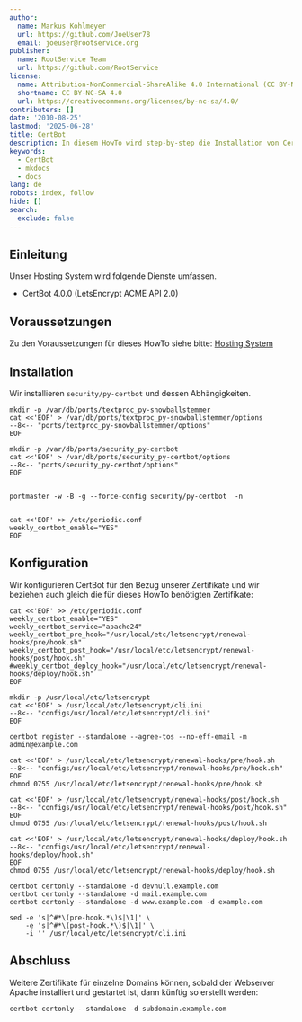 ```yaml
---
author:
  name: Markus Kohlmeyer
  url: https://github.com/JoeUser78
  email: joeuser@rootservice.org
publisher:
  name: RootService Team
  url: https://github.com/RootService
license:
  name: Attribution-NonCommercial-ShareAlike 4.0 International (CC BY-NC-SA 4.0)
  shortname: CC BY-NC-SA 4.0
  url: https://creativecommons.org/licenses/by-nc-sa/4.0/
contributers: []
date: '2010-08-25'
lastmod: '2025-06-28'
title: CertBot
description: In diesem HowTo wird step-by-step die Installation von CertBot für ein Hosting System auf Basis von FreeBSD 64Bit auf einem dedizierten Server beschrieben.
keywords:
  - CertBot
  - mkdocs
  - docs
lang: de
robots: index, follow
hide: []
search:
  exclude: false
---
```


## Einleitung

Unser Hosting System wird folgende Dienste umfassen.

- CertBot 4.0.0 (LetsEncrypt ACME API 2.0)

## Voraussetzungen

Zu den Voraussetzungen für dieses HowTo siehe bitte: [Hosting System](/howtos/freebsd/hosting_system/intro)

## Installation

Wir installieren `security/py-certbot` und dessen Abhängigkeiten.

```shell
mkdir -p /var/db/ports/textproc_py-snowballstemmer
cat <<'EOF' > /var/db/ports/textproc_py-snowballstemmer/options
--8<-- "ports/textproc_py-snowballstemmer/options"
EOF

mkdir -p /var/db/ports/security_py-certbot
cat <<'EOF' > /var/db/ports/security_py-certbot/options
--8<-- "ports/security_py-certbot/options"
EOF


portmaster -w -B -g --force-config security/py-certbot  -n


cat <<'EOF' >> /etc/periodic.conf
weekly_certbot_enable="YES"
EOF
```

## Konfiguration

Wir konfigurieren CertBot für den Bezug unserer Zertifikate und wir beziehen auch gleich die für dieses HowTo
benötigten Zertifikate:

```shell
cat <<'EOF' >> /etc/periodic.conf
weekly_certbot_enable="YES"
weekly_certbot_service="apache24"
weekly_certbot_pre_hook="/usr/local/etc/letsencrypt/renewal-hooks/pre/hook.sh"
weekly_certbot_post_hook="/usr/local/etc/letsencrypt/renewal-hooks/post/hook.sh"
#weekly_certbot_deploy_hook="/usr/local/etc/letsencrypt/renewal-hooks/deploy/hook.sh"
EOF

mkdir -p /usr/local/etc/letsencrypt
cat <<'EOF' > /usr/local/etc/letsencrypt/cli.ini
--8<-- "configs/usr/local/etc/letsencrypt/cli.ini"
EOF

certbot register --standalone --agree-tos --no-eff-email -m admin@example.com

cat <<'EOF' > /usr/local/etc/letsencrypt/renewal-hooks/pre/hook.sh
--8<-- "configs/usr/local/etc/letsencrypt/renewal-hooks/pre/hook.sh"
EOF
chmod 0755 /usr/local/etc/letsencrypt/renewal-hooks/pre/hook.sh

cat <<'EOF' > /usr/local/etc/letsencrypt/renewal-hooks/post/hook.sh
--8<-- "configs/usr/local/etc/letsencrypt/renewal-hooks/post/hook.sh"
EOF
chmod 0755 /usr/local/etc/letsencrypt/renewal-hooks/post/hook.sh

cat <<'EOF' > /usr/local/etc/letsencrypt/renewal-hooks/deploy/hook.sh
--8<-- "configs/usr/local/etc/letsencrypt/renewal-hooks/deploy/hook.sh"
EOF
chmod 0755 /usr/local/etc/letsencrypt/renewal-hooks/deploy/hook.sh

certbot certonly --standalone -d devnull.example.com
certbot certonly --standalone -d mail.example.com
certbot certonly --standalone -d www.example.com -d example.com

sed -e 's|^#*\(pre-hook.*\)$|\1|' \
    -e 's|^#*\(post-hook.*\)$|\1|' \
    -i '' /usr/local/etc/letsencrypt/cli.ini
```

## Abschluss

Weitere Zertifikate für einzelne Domains können, sobald der Webserver Apache installiert und gestartet ist, dann
künftig so erstellt werden:

```shell
certbot certonly --standalone -d subdomain.example.com
```
